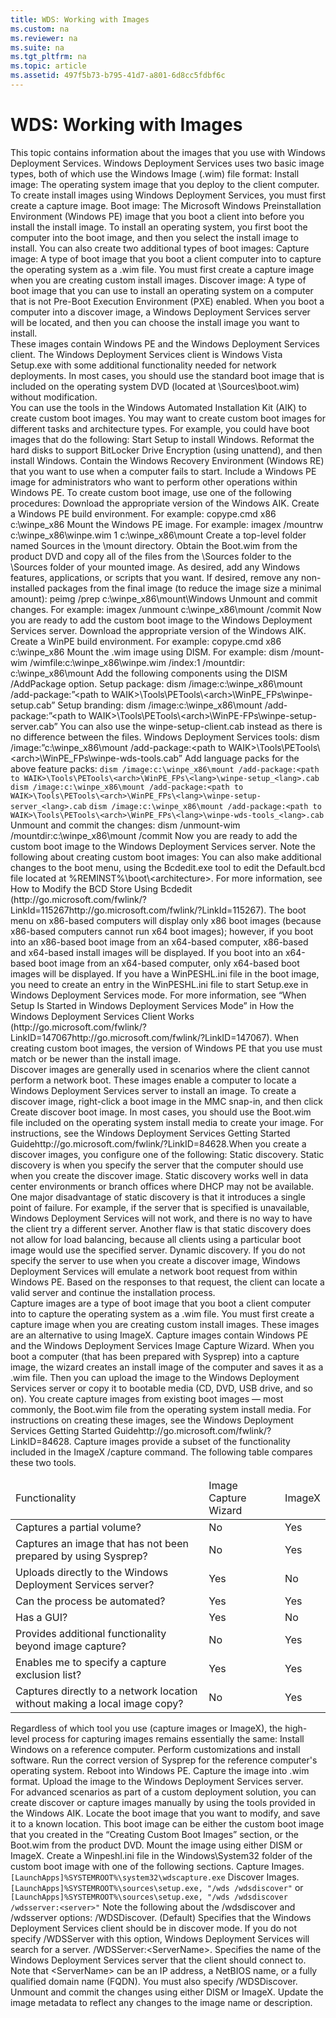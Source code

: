 ```yaml
---
title: WDS: Working with Images
ms.custom: na
ms.reviewer: na
ms.suite: na
ms.tgt_pltfrm: na
ms.topic: article
ms.assetid: 497f5b73-b795-41d7-a801-6d8cc5fdbf6c
---
```

# WDS: Working with Images
<?xml version="1.0" encoding="utf-8"?>
<developerConceptualDocument xmlns="http://ddue.schemas.microsoft.com/authoring/2003/5" xmlns:xlink="http://www.w3.org/1999/xlink" xmlns:xsi="http://www.w3.org/2001/XMLSchema-instance" xsi:schemaLocation="http://ddue.schemas.microsoft.com/authoring/2003/5 http://dduestorage.blob.core.windows.net/ddueschema/developer.xsd">
  <introduction>
    <para>This topic contains information about the images that you use with Windows Deployment Services. Windows Deployment Services uses two basic image types, both of which use the Windows Image (.wim) file format:</para>
    <list class="bullet">
      <listItem>
        <para>
          <system>Install image</system>: The operating system image that you deploy to the client computer. To create install images using Windows Deployment Services, you must first create a capture image.</para>
      </listItem>
      <listItem>
        <para>
          <system>Boot image</system>: The Microsoft Windows Preinstallation Environment (Windows PE) image that you boot a client into before you install the install image. To install an operating system, you first boot the computer into the boot image, and then you select the install image to install. You can also create two additional types of boot images:</para>
        <list class="bullet">
          <listItem>
            <para>
              <system>Capture image</system>: A type of boot image that you boot a client computer into to capture the operating system as a .wim file. You must first create a capture image when you are creating custom install images. </para>
          </listItem>
          <listItem>
            <para>
              <system>Discover image</system>: A type of boot image that you can use to install an operating system on a computer that is not Pre-Boot Execution Environment (PXE) enabled. When you boot a computer into a discover image, a Windows Deployment Services server will be located, and then you can choose the install image you want to install. </para>
          </listItem>
        </list>
      </listItem>
    </list>
  </introduction>
  <section address="BKMK_2" DoNotNumber="false">
    <title>Boot Images</title>
    <content>
      <para>These images contain Windows PE and the Windows Deployment Services client. The Windows Deployment Services client is Windows Vista Setup.exe with some additional functionality needed for network deployments. In most cases, you should use the standard boot image that is included on the operating system DVD (located at \Sources\boot.wim) without modification. </para>
    </content>
    <sections>
      <section address="Custom" DoNotNumber="false">
        <title>Creating Custom Boot Images</title>
        <content>
          <para>You can use the tools in the Windows Automated Installation Kit (AIK) to create custom boot images. You may want to create custom boot images for different tasks and architecture types. For example, you could have boot images that do the following:</para>
          <list class="bullet">
            <listItem>
              <para>Start Setup to install Windows.</para>
            </listItem>
            <listItem>
              <para>Reformat the hard disks to support BitLocker Drive Encryption (using unattend), and then install Windows. </para>
            </listItem>
            <listItem>
              <para>Contain the Windows Recovery Environment (Windows RE) that you want to use when a computer fails to start. </para>
            </listItem>
            <listItem>
              <para>Include a Windows PE image for administrators who want to perform other operations within Windows PE.</para>
            </listItem>
          </list>
          <para>To create custom boot image, use one of the following procedures:</para>
          <procedure>
            <title>To create a custom boot image using Windows PE 2.0 or 2.1</title>
            <steps class="ordered">
              <step>
                <content>
                  <para>Download the appropriate version of the Windows AIK.</para>
                </content>
              </step>
              <step>
                <content>
                  <para>Create a Windows PE build environment. For example: <codeInline>copype.cmd x86 c:\winpe_x86</codeInline></para>
                </content>
              </step>
              <step>
                <content>
                  <para>Mount the Windows PE image. For example: <codeInline>imagex /mountrw c:\winpe_x86\winpe.wim 1 c:\winpe_x86\mount</codeInline></para>
                </content>
              </step>
              <step>
                <content>
                  <para>Create a top-level folder named <system>Sources</system> in the \mount directory.</para>
                </content>
              </step>
              <step>
                <content>
                  <para>Obtain the Boot.wim from the product DVD and copy all of the files from the \Sources folder to the \Sources folder of your mounted image.</para>
                </content>
              </step>
              <step>
                <content>
                  <para>As desired, add any Windows features, applications, or scripts that you want. </para>
                </content>
              </step>
              <step>
                <content>
                  <para>If desired, remove any non-installed packages from the final image (to reduce the image size a minimal amount): <codeInline>peimg /prep c:\winpe_x86\mount\Windows</codeInline></para>
                </content>
              </step>
              <step>
                <content>
                  <para>Unmount and commit changes. For example: <codeInline>imagex /unmount c:\winpe_x86\mount /commit</codeInline></para>
                </content>
              </step>
              <step>
                <content>
                  <para>Now you are ready to add the custom boot image to the Windows Deployment Services server. </para>
                </content>
              </step>
            </steps>
          </procedure>
          <procedure>
            <title>To create a custom boot image using Windows PE 3.0</title>
            <steps class="ordered">
              <step>
                <content>
                  <para>Download the appropriate version of the Windows AIK.</para>
                </content>
              </step>
              <step>
                <content>
                  <para>Create a WinPE build environment. For example: <codeInline>copype.cmd x86 c:\winpe_x86</codeInline></para>
                </content>
              </step>
              <step>
                <content>
                  <para>Mount the .wim image using DISM. For example: <codeInline>dism /mount-wim /wimfile:c:\winpe_x86\winpe.wim /index:1 /mountdir: c:\winpe_x86\mount</codeInline></para>
                </content>
              </step>
              <step>
                <content>
                  <para>Add the following components using the DISM /AddPackage option.</para>
                  <list class="ordered">
                    <listItem>
                      <para>Setup package: <codeInline>dism /image:c:\winpe_x86\mount /add-package:”&lt;path to WAIK&gt;\Tools\PETools\&lt;arch&gt;\WinPE_FPs\winpe-setup.cab”</codeInline></para>
                    </listItem>
                    <listItem>
                      <para>Setup branding: <codeInline>dism /image:c:\winpe_x86\mount /add-package:”&lt;path to WAIK&gt;\Tools\PETools\&lt;arch&gt;\WinPE-FPs\winpe-setup-server.cab”</codeInline></para>
                      <alert class="note">
                        <para>You can also use the winpe-setup-client.cab instead as there is no difference between the files.</para>
                      </alert>
                    </listItem>
                    <listItem>
                      <para>Windows Deployment Services tools: <codeInline>dism /image:”c:\winpe_x86\mount /add-package:&lt;path to WAIK&gt;\Tools\PETools\&lt;arch&gt;\WinPE_FPs\winpe-wds-tools.cab”</codeInline></para>
                    </listItem>
                  </list>
                </content>
              </step>
              <step>
                <content>
                  <para>Add language packs for the above feature packs: </para>
                  <code>dism /image:c:\winpe_x86\mount /add-package:&lt;path to WAIK&gt;\Tools\PETools\&lt;arch&gt;\WinPE_FPs\&lt;lang&gt;\winpe-setup_&lt;lang&gt;.cab</code>
                  <code>dism /image:c:\winpe_x86\mount /add-package:&lt;path to WAIK&gt;\Tools\PETools\&lt;arch&gt;\WinPE_FPs\&lt;lang&gt;\winpe-setup-server_&lt;lang&gt;.cab</code>
                  <code>dism /image:c:\winpe_x86\mount /add-package:&lt;path to WAIK&gt;\Tools\PETools\&lt;arch&gt;\WinPE_FPs\&lt;lang&gt;\winpe-wds-tools_&lt;lang&gt;.cab</code>
                </content>
              </step>
              <step>
                <content>
                  <para>Unmount and commit the changes: <codeInline>dism /unmount-wim /mountdir:c:\winpe_x86\mount /commit</codeInline></para>
                </content>
              </step>
              <step>
                <content>
                  <para>Now you are ready to add the custom boot image to the Windows Deployment Services server. </para>
                </content>
              </step>
            </steps>
          </procedure>
          <para>Note the following about creating custom boot images:</para>
          <list class="bullet">
            <listItem>
              <para>You can also make additional changes to the boot menu, using the Bcdedit.exe tool to edit the Default.bcd file located at %REMINST%\boot\&lt;architecture&gt;. For more information, see How to Modify the BCD Store Using Bcdedit (<externalLink><linkText>http://go.microsoft.com/fwlink/?LinkId=115267</linkText><linkUri>http://go.microsoft.com/fwlink/?LinkId=115267</linkUri></externalLink>). </para>
            </listItem>
            <listItem>
              <para>The boot menu on x86-based computers will display only x86 boot images (because x86-based computers cannot run x64 boot images); however, if you boot into an x86-based boot image from an x64-based computer, x86-based and x64-based install images will be displayed. If you boot into an x64-based boot image from an x64-based computer, only x64-based boot images will be displayed.</para>
            </listItem>
            <listItem>
              <para>If you have a WinPESHL.ini file in the boot image, you need to create an entry in the WinPESHL.ini file to start Setup.exe in Windows Deployment Services mode. For more information, see “When Setup Is Started in Windows Deployment Services Mode” in How the Windows Deployment Services Client Works (<externalLink><linkText>http://go.microsoft.com/fwlink/?LinkID=147067</linkText><linkUri>http://go.microsoft.com/fwlink/?LinkID=147067</linkUri></externalLink>). </para>
            </listItem>
          </list>
          <alert class="important">
            <para>When creating custom boot images, the version of Windows PE that you use must match or be newer than the install image. </para>
          </alert>
        </content>
      </section>
    </sections>
  </section>
  <section address="DiscoverImage" DoNotNumber="false">
    <title>Discover Images</title>
    <content>
      <para>Discover images are generally used in scenarios where the client cannot perform a network boot. These images enable a computer to locate a Windows Deployment Services server to install an image. To create a discover image, right-click a boot image in the MMC snap-in, and then click <ui>Create discover boot image</ui>. In most cases, you should use the Boot.wim file included on the operating system install media to create your image. For instructions, see the <externalLink><linkText>Windows Deployment Services Getting Started Guide</linkText><linkUri>http://go.microsoft.com/fwlink/?LinkID=84628</linkUri></externalLink>.When you create a discover images, you configure one of the following:</para>
      <list class="bullet">
        <listItem>
          <para>
            <system>Static discovery</system>. Static discovery is when you specify the server that the computer should use when you create the discover image. Static discovery works well in data center environments or branch offices where DHCP may not be available. One major disadvantage of static discovery is that it introduces a single point of failure. For example, if the server that is specified is unavailable, Windows Deployment Services will not work, and there is no way to have the client try a different server. Another flaw is that static discovery does not allow for load balancing, because all clients using a particular boot image would use the specified server. </para>
        </listItem>
        <listItem>
          <para>
            <system>Dynamic discovery</system>. If you do not specify the server to use when you create a discover image, Windows Deployment Services will emulate a network boot request from within Windows PE. Based on the responses to that request, the client can locate a valid server and continue the installation process. </para>
        </listItem>
      </list>
    </content>
  </section>
  <section address="Capture" DoNotNumber="false">
    <title>Capture Images</title>
    <content>
      <para>Capture images are a type of boot image that you boot a client computer into to capture the operating system as a .wim file. You must first create a capture image when you are creating custom install images. These images are an alternative to using ImageX. </para>
      <para>Capture images contain Windows PE and the Windows Deployment Services Image Capture Wizard. When you boot a computer (that has been prepared with Sysprep) into a capture image, the wizard creates an install image of the computer and saves it as a .wim file. Then you can upload the image to the Windows Deployment Services server or copy it to bootable media (CD, DVD, USB drive, and so on). You create capture images from existing boot images — most commonly, the Boot.wim file from the operating system install media. For instructions on creating these images, see the <externalLink><linkText>Windows Deployment Services Getting Started Guide</linkText><linkUri>http://go.microsoft.com/fwlink/?LinkID=84628</linkUri></externalLink>. </para>
      <para>Capture images provide a subset of the functionality included in the <system>ImageX /capture</system> command. The following table compares these two tools.</para>
      <table xmlns:caps="http://schemas.microsoft.com/build/caps/2013/11">
        <thead>
          <tr>
            <TD >
              <para>Functionality</para>
            </TD>
            <TD >
              <para>Image Capture Wizard</para>
            </TD>
            <TD >
              <para>ImageX</para>
            </TD>
          </tr>
        </thead>
        <tbody>
          <tr>
            <TD >
              <para>Captures a partial volume?</para>
            </TD>
            <TD >
              <para>No</para>
            </TD>
            <TD >
              <para>Yes</para>
            </TD>
          </tr>
          <tr>
            <TD >
              <para>Captures an image that has not been prepared by using Sysprep?</para>
            </TD>
            <TD >
              <para>No</para>
            </TD>
            <TD >
              <para>Yes</para>
            </TD>
          </tr>
          <tr>
            <TD >
              <para>Uploads directly to the Windows Deployment Services server?</para>
            </TD>
            <TD >
              <para>Yes</para>
            </TD>
            <TD >
              <para>No</para>
            </TD>
          </tr>
          <tr>
            <TD >
              <para>Can the process be automated?</para>
            </TD>
            <TD >
              <para>Yes</para>
            </TD>
            <TD >
              <para>Yes</para>
            </TD>
          </tr>
          <tr>
            <TD >
              <para>Has a GUI?</para>
            </TD>
            <TD >
              <para>Yes</para>
            </TD>
            <TD >
              <para>No</para>
            </TD>
          </tr>
          <tr>
            <TD >
              <para>Provides additional functionality beyond image capture?</para>
            </TD>
            <TD >
              <para>No</para>
            </TD>
            <TD >
              <para>Yes</para>
            </TD>
          </tr>
          <tr>
            <TD >
              <para>Enables me to specify a capture exclusion list?</para>
            </TD>
            <TD >
              <para>Yes</para>
            </TD>
            <TD >
              <para>Yes</para>
            </TD>
          </tr>
          <tr>
            <TD >
              <para>Captures directly to a network location without making a local image copy?</para>
            </TD>
            <TD >
              <para>No</para>
            </TD>
            <TD >
              <para>Yes</para>
            </TD>
          </tr>
        </tbody>
      </table>
      <para>Regardless of which tool you use (capture images or ImageX), the high-level process for capturing images remains essentially the same:</para>
      <list class="ordered">
        <listItem>
          <para>Install Windows on a reference computer. </para>
        </listItem>
        <listItem>
          <para>Perform customizations and install software.</para>
        </listItem>
        <listItem>
          <para>Run the correct version of Sysprep for the reference computer's operating system.</para>
        </listItem>
        <listItem>
          <para>Reboot into Windows PE.</para>
        </listItem>
        <listItem>
          <para>Capture the image into .wim format.</para>
        </listItem>
        <listItem>
          <para>Upload the image to the Windows Deployment Services server.</para>
        </listItem>
      </list>
    </content>
  </section>
  <section address="BKMK_custom" DoNotNumber="false">
    <title>Custom Discover or Capture Images</title>
    <content>
      <para>For advanced scenarios as part of a custom deployment solution, you can create discover or capture images manually by using the tools provided in the Windows AIK. </para>
      <procedure>
        <title>To create a discover or capture image manually</title>
        <steps class="ordered">
          <step>
            <content>
              <para>Locate the boot image that you want to modify, and save it to a known location. This boot image can be either the custom boot image that you created in the “Creating Custom Boot Images” section, or the Boot.wim from the product DVD.</para>
            </content>
          </step>
          <step>
            <content>
              <para>Mount the image using either DISM or ImageX.</para>
            </content>
          </step>
          <step>
            <content>
              <para>Create a Winpeshl.ini file in the Windows\System32 folder of the custom boot image with one of the following sections.</para>
              <list class="bullet">
                <listItem>
                  <para>
                    <embeddedLabel>Capture Images</embeddedLabel>.</para>
                  <code>[LaunchApps]%SYSTEMROOT%\system32\wdscapture.exe</code>
                </listItem>
                <listItem>
                  <para>
                    <embeddedLabel>Discover Images</embeddedLabel>.</para>
                  <code>[LaunchApps]%SYSTEMROOT%\sources\setup.exe, "/wds /wdsdiscover"</code>
                  <para>or</para>
                  <code>[LaunchApps]%SYSTEMROOT%\sources\setup.exe, "/wds /wdsdiscover /wdsserver:&lt;server&gt;"</code>
                  <para>Note the following about the /wdsdiscover and /wdsserver options:</para>
                  <list class="bullet">
                    <listItem>
                      <para>
                        <embeddedLabel>/WDSDiscover</embeddedLabel>. (Default) Specifies that the Windows Deployment Services client should be in discover mode. If you do not specify /WDSServer with this option, Windows Deployment Services will search for a server.</para>
                    </listItem>
                    <listItem>
                      <para>
                        <embeddedLabel>/WDSServer:&lt;ServerName&gt;</embeddedLabel>. Specifies the name of the Windows Deployment Services server that the client should connect to. Note that <system>&lt;ServerName&gt;</system> can be an IP address, a NetBIOS name, or a fully qualified domain name (FQDN). You must also specify <system>/WDSDiscover</system>. </para>
                    </listItem>
                  </list>
                </listItem>
              </list>
            </content>
          </step>
          <step>
            <content>
              <para>Unmount and commit the changes using either DISM or ImageX.</para>
            </content>
          </step>
          <step>
            <content>
              <para>Update the image metadata to reflect any changes to the image name or description.</para>
            </content>
          </step>
        </steps>
      </procedure>
    </content>
  </section>
  <relatedTopics />
</developerConceptualDocument>